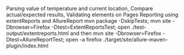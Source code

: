 Parsing value of temperature and current location, Compare actual/expected results, Validating elements on Pages Reporting using extentReports and AllureReport mvn package -DskipTests; mvn site -Dbrowser=Firefox -Dtest=ExtentReportsTest; open ./test-output/extentreports.html and then mvn site -Dbrowser=Firefox -Dtest=AllureReportTest; open -a firefox ./target/site/allure-maven-plugin/index.html

